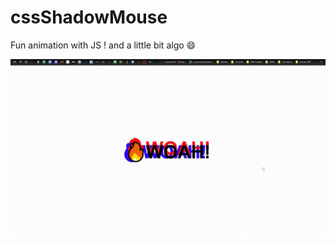 # cssShadowMouse

Fun animation with JS ! and a little bit algo :smile:

![Screenshot](mouseShadow.gif)
